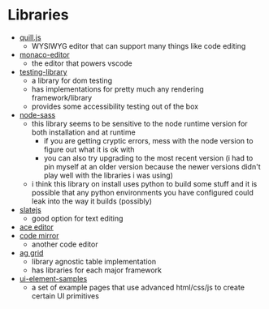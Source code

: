 # Libraries

- [quill.js](https://github.com/quilljs/quill/blob/develop/docs/guides/why-quill.md)
  - WYSIWYG editor that can support many things like code editing
- [monaco-editor](https://microsoft.github.io/monaco-editor/index.html)
  - the editor that powers vscode
- [testing-library](https://testing-library.com/)
  - a library for dom testing
  - has implementations for pretty much any rendering framework/library
  - provides some accessibility testing out of the box
- [node-sass](https://github.com/sass/node-sass)
  - this library seems to be sensitive to the node runtime version for both installation and at runtime
    - if you are getting cryptic errors, mess with the node version to figure out what it is ok with
    - you can also try upgrading to the most recent version (i had to pin myself at an older version because the newer versions didn't play well with the libraries i was using)
  - i think this library on install uses python to build some stuff and it is possible that any python environments you have configured could leak into the way it builds (possibly)
- [slatejs](https://www.slatejs.org/examples/richtext)
  - good option for text editing
- [ace editor](https://ace.c9.io/)
- [code mirror](https://codemirror.net/)
  - another code editor
- [ag grid](https://www.ag-grid.com/)
  - library agnostic table implementation
  - has libraries for each major framework
- [ui-element-samples](https://github.com/GoogleChromeLabs/ui-element-samples)
  - a set of example pages that use advanced html/css/js to create certain UI primitives